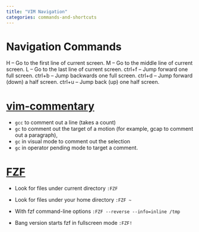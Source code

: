 ```yaml
---
title: "VIM Navigation"
categories: commands-and-shortcuts
---
```


# Navigation Commands

H – Go to the first line of current screen.
M – Go to the middle line of current screen.
L – Go to the last line of current screen.
ctrl+f – Jump forward one full screen.
ctrl+b – Jump backwards one full screen.
ctrl+d – Jump forward (down) a half screen.
ctrl+u – Jump back (up) one half screen.

# [vim-commentary](!https://github.com/tpope/vim-commentary)

- `gcc` to comment out a line (takes a count)
- `gc` to comment out the target of a motion (for example, gcap to comment out a paragraph), 
- `gc` in visual mode to comment out the selection 
- `gc` in operator pending mode to target a comment. 

# [FZF](!https://github.com/junegunn/fzf/blob/master/README-VIM.md)

- Look for files under current directory
`:FZF`

- Look for files under your home directory
`:FZF ~`

- With fzf command-line options
`:FZF --reverse --info=inline /tmp`

- Bang version starts fzf in fullscreen mode
`:FZF!`